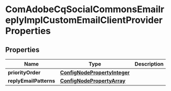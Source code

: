 
# ComAdobeCqSocialCommonsEmailreplyImplCustomEmailClientProviderProperties

## Properties
Name | Type | Description | Notes
------------ | ------------- | ------------- | -------------
**priorityOrder** | [**ConfigNodePropertyInteger**](ConfigNodePropertyInteger.md) |  |  [optional]
**replyEmailPatterns** | [**ConfigNodePropertyArray**](ConfigNodePropertyArray.md) |  |  [optional]



